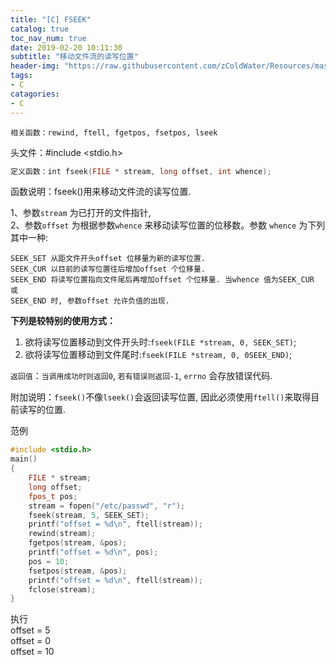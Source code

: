 ```yaml
---
title: "[C] FSEEK"
catalog: true
toc_nav_num: true
date: 2019-02-20 10:11:30
subtitle: "移动文件流的读写位置"
header-img: "https://raw.githubusercontent.com/zColdWater/Resources/master/Images/legend_cover.jpg"
tags:
- C
catagories:
- C
---
```


`相关函数：rewind, ftell, fgetpos, fsetpos, lseek`

头文件：#include <stdio.h>

```C
定义函数：int fseek(FILE * stream, long offset, int whence);
```

函数说明：fseek()用来移动文件流的读写位置. 


1、参数`stream` 为已打开的文件指针,    
2、参数`offset` 为根据参数`whence` 来移动读写位置的位移数。参数 `whence` 为下列其中一种:   

    SEEK_SET 从距文件开头offset 位移量为新的读写位置. 
    SEEK_CUR 以目前的读写位置往后增加offset 个位移量.
    SEEK_END 将读写位置指向文件尾后再增加offset 个位移量. 当whence 值为SEEK_CUR 或
    SEEK_END 时, 参数offset 允许负值的出现.


**下列是较特别的使用方式：**
1) 欲将读写位置移动到文件开头时:`fseek(FILE *stream, 0, SEEK_SET)`;
2) 欲将读写位置移动到文件尾时:`fseek(FILE *stream, 0, 0SEEK_END)`;

`返回值`：`当调用成功时则返回0`, `若有错误则返回-1`, `errno` 会存放错误代码.

附加说明：`fseek()`不像`lseek()`会返回读写位置, 因此必须使用`ftell()`来取得目前读写的位置.

范例
```C
#include <stdio.h>
main()
{
    FILE * stream;
    long offset;
    fpos_t pos;
    stream = fopen("/etc/passwd", "r");
    fseek(stream, 5, SEEK_SET);
    printf("offset = %d\n", ftell(stream));
    rewind(stream);
    fgetpos(stream, &pos);
    printf("offset = %d\n", pos);
    pos = 10;
    fsetpos(stream, &pos);
    printf("offset = %d\n", ftell(stream));
    fclose(stream);
}
```

执行  
offset = 5  
offset = 0  
offset = 10  

